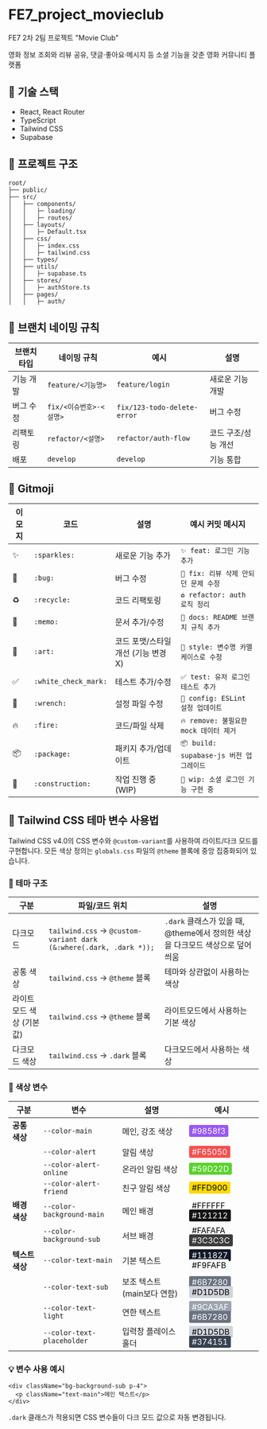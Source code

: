 # FE7_project_movieclub

FE7 2차 2팀 프로젝트 "Movie Club"

영화 정보 조회와 리뷰 공유, 댓글·좋아요·메시지 등 소셜 기능을 갖춘 영화 커뮤니티 플랫폼

## 🚀 기술 스택

- React, React Router
- TypeScript
- Tailwind CSS
- Supabase

## 📂 프로젝트 구조

```
root/
├── public/
├── src/
│   ├── components/
│   │   ├─ loading/
│   │   ├─ routes/
│   ├── layouts/
│   │   ├─ Default.tsx
│   ├── css/
│   │   ├─ index.css
│   │   ├─ tailwind.css
│   ├── types/
│   ├── utils/
│   │   ├─ supabase.ts
│   ├── stores/
│   │   ├─ authStore.ts
│   ├── pages/
│   │   ├─ auth/

```

## 🌱 브랜치 네이밍 규칙

| 브랜치 타입 | 네이밍 규칙             | 예시                        | 설명                |
| ----------- | ----------------------- | --------------------------- | ------------------- |
| 기능 개발   | `feature/<기능명>`      | `feature/login`             | 새로운 기능 개발    |
| 버그 수정   | `fix/<이슈번호>-<설명>` | `fix/123-todo-delete-error` | 버그 수정           |
| 리팩토링    | `refactor/<설명>`       | `refactor/auth-flow`        | 코드 구조/성능 개선 |
| 배포        | `develop`               | `develop`                   | 기능 통합           |

## 🎨 Gitmoji

| 이모지 | 코드                 | 설명                               | 예시 커밋 메시지                        |
| ------ | -------------------- | ---------------------------------- | --------------------------------------- |
| ✨     | `:sparkles:`         | 새로운 기능 추가                   | `✨ feat: 로그인 기능 추가`             |
| 🐛     | `:bug:`              | 버그 수정                          | `🐛 fix: 리뷰 삭제 안되던 문제 수정`    |
| ♻️     | `:recycle:`          | 코드 리팩토링                      | `♻️ refactor: auth 로직 정리`           |
| 📝     | `:memo:`             | 문서 추가/수정                     | `📝 docs: README 브랜치 규칙 추가`      |
| 🎨     | `:art:`              | 코드 포맷/스타일 개선 (기능 변경X) | `🎨 style: 변수명 카멜케이스로 수정`    |
| ✅     | `:white_check_mark:` | 테스트 추가/수정                   | `✅ test: 유저 로그인 테스트 추가`      |
| 🔧     | `:wrench:`           | 설정 파일 수정                     | `🔧 config: ESLint 설정 업데이트`       |
| 🔥     | `:fire:`             | 코드/파일 삭제                     | `🔥 remove: 불필요한 mock 데이터 제거`  |
| 📦     | `:package:`          | 패키지 추가/업데이트               | `📦 build: supabase-js 버전 업그레이드` |
| 🚧     | `:construction:`     | 작업 진행 중 (WIP)                 | `🚧 wip: 소셜 로그인 기능 구현 중`      |

## 🚀 Tailwind CSS 테마 변수 사용법

Tailwind CSS v4.0의 CSS 변수와 `@custom-variant`를 사용하여 라이트/다크 모드를 구현합니다. 모든 색상 정의는 `globals.css` 파일의 `@theme` 블록에 중앙 집중화되어 있습니다.

### 📘 테마 구조

| 구분                     | 파일/코드 위치                                                     | 설명                                                                          |
| ------------------------ | ------------------------------------------------------------------ | ----------------------------------------------------------------------------- |
| 다크모드                 | `tailwind.css` → `@custom-variant dark (&:where(.dark, .dark *));` | `.dark` 클래스가 있을 때, @theme에서 정의한 색상을 다크모드 색상으로 덮어씌움 |
| 공통 색상                | `tailwind.css` → `@theme` 블록                                     | 테마와 상관없이 사용하는 색상                                                 |
| 라이트모드 색상 (기본값) | `tailwind.css` → `@theme` 블록                                     | 라이트모드에서 사용하는 기본 색상                                             |
| 다크모드 색상            | `tailwind.css` → `.dark` 블록                                      | 다크모드에서 사용하는 색상                                                    |

### 🎨 색상 변수

| 구분            | 변수                       | 설명                        | 예시                                                                                                                                                                                                     |
| --------------- | -------------------------- | --------------------------- | -------------------------------------------------------------------------------------------------------------------------------------------------------------------------------------------------------- |
| **공통 색상**   | `--color-main`             | 메인, 강조 색상             | <span style="background-color:#9858f3;color:#fff;padding:2px 6px;border-radius:3px;">#9858f3</span>                                                                                                      |
|                 | `--color-alert`            | 알림 색상                   | <span style="background-color:#F65050;color:#fff;padding:2px 6px;border-radius:3px;">#F65050</span>                                                                                                      |
|                 | `--color-alert-online`     | 온라인 알림 색상            | <span style="background-color:#59D22D;color:#fff;padding:2px 6px;border-radius:3px;">#59D22D</span>                                                                                                      |
|                 | `--color-alert-friend`     | 친구 알림 색상              | <span style="background-color:#FFD900;color:black;padding:2px 6px;border-radius:3px;">#FFD900</span>                                                                                                     |
| **배경 색상**   | `--color-background-main`  | 메인 배경                   | <span style="background-color:#FFFFFF;color:black;padding:2px 6px;border-radius:3px;">#FFFFFF</span> <span style="background-color:#121212;color:#fff;padding:2px 6px;border-radius:3px;">#121212</span> |
|                 | `--color-background-sub`   | 서브 배경                   | <span style="background-color:#FAFAFA;color:black;padding:2px 6px;border-radius:3px;">#FAFAFA</span> <span style="background-color:#3C3C3C;color:#fff;padding:2px 6px;border-radius:3px;">#3C3C3C</span> |
| **텍스트 색상** | `--color-text-main`        | 기본 텍스트                 | <span style="background-color:#111827;color:#fff;padding:2px 6px;border-radius:3px;">#111827</span> <span style="background-color:#F9FAFB;color:#000;padding:2px 6px;border-radius:3px;">#F9FAFB</span>  |
|                 | `--color-text-sub`         | 보조 텍스트 (main보다 연함) | <span style="background-color:#6B7280;color:#fff;padding:2px 6px;border-radius:3px;">#6B7280</span> <span style="background-color:#D1D5DB;color:#000;padding:2px 6px;border-radius:3px;">#D1D5DB</span>  |
|                 | `--color-text-light`       | 연한 텍스트                 | <span style="background-color:#9CA3AF;color:#fff;padding:2px 6px;border-radius:3px;">#9CA3AF</span> <span style="background-color:#6B7280;color:#fff;padding:2px 6px;border-radius:3px;">#6B7280</span>  |
|                 | `--color-text-placeholder` | 입력창 플레이스홀더         | <span style="background-color:#D1D5DB;color:#000;padding:2px 6px;border-radius:3px;">#D1D5DB</span> <span style="background-color:#374151;color:#fff;padding:2px 6px;border-radius:3px;">#374151</span>  |

### 💡 변수 사용 예시

```tsx
<div className="bg-background-sub p-4">
  <p className="text-main">메인 텍스트</p>
</div>
```

`.dark` 클래스가 적용되면 CSS 변수들이 다크 모드 값으로 자동 변경됩니다.
